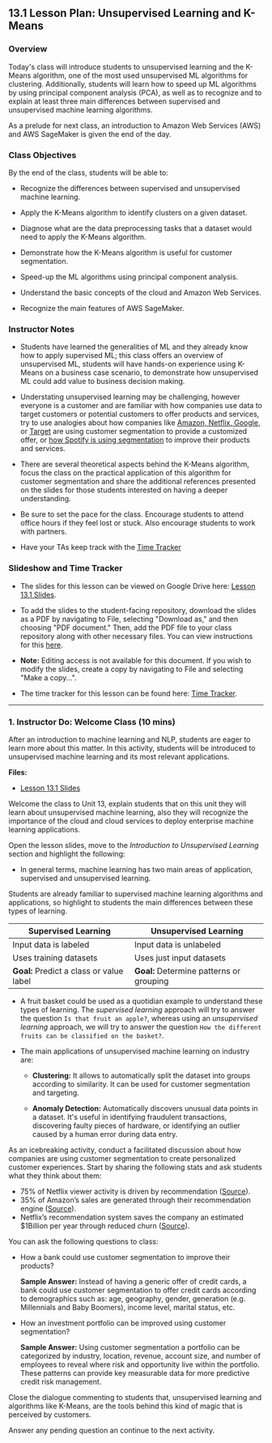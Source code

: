 ## 13.1 Lesson Plan: Unsupervised Learning and K-Means

### Overview

Today's class will introduce students to unsupervised learning and the K-Means algorithm, one of the most used unsupervised ML algorithms for clustering. Additionally, students will learn how to speed up ML algorithms by using principal component analysis (PCA), as well as to recognize and to explain at least three main differences between supervised and unsupervised machine learning algorithms.

As a prelude for next class, an introduction to Amazon Web Services (AWS) and AWS SageMaker is given the end of the day.

### Class Objectives

By the end of the class, students will be able to:

* Recognize the differences between supervised and unsupervised machine learning.

* Apply the K-Means algorithm to identify clusters on a given dataset.

* Diagnose what are the data preprocessing tasks that a dataset would need to apply the K-Means algorithm.

* Demonstrate how the K-Means algorithm is useful for customer segmentation.

* Speed-up the ML algorithms using principal component analysis.

* Understand the basic concepts of the cloud and Amazon Web Services.

* Recognize the main features of AWS SageMaker.

### Instructor Notes

* Students have learned the generalities of ML and they already know how to apply supervised ML; this class offers an overview of unsupervised ML, students will have hands-on experience using K-Means on a business case scenario, to demonstrate how unsupervised ML could add value to business decision making.

* Understating unsupervised learning may be challenging, however everyone is a customer and are familiar with how companies use data to target customers or potential customers to offer products and services, try to use analogies about how companies like [Amazon, Netflix, Google](https://www.pointillist.com/blog/customer-behavior-data/), or [Target](https://www.forbes.com/sites/kashmirhill/2012/02/16/how-target-figured-out-a-teen-girl-was-pregnant-before-her-father-did/) are using customer segmentation to provide a customized offer, or [how Spotify is using segmentation](https://towardsdatascience.com/in-this-article-i-provide-a-detailed-analysis-of-spotify-as-a-company-music-industry-direction-eeb945d7257c) to improve their products and services.

* There are several theoretical aspects behind the K-Means algorithm, focus the class on the practical application of this algorithm for customer segmentation and share the additional references presented on the slides for those students interested on having a deeper understanding.

* Be sure to set the pace for the class. Encourage students to attend office hours if they feel lost or stuck. Also encourage students to work with partners.

* Have your TAs keep track with the [Time Tracker](TimeTracker.xlsx)

### Slideshow and Time Tracker

* The slides for this lesson can be viewed on Google Drive here: [Lesson 13.1 Slides]().

* To add the slides to the student-facing repository, download the slides as a PDF by navigating to File, selecting "Download as," and then choosing "PDF document." Then, add the PDF file to your class repository along with other necessary files. You can view instructions for this [here](https://docs.google.com/document/d/14MiAunWj30hu-pYLGDz9JOM5XbGjunn1hZ6iyym4w2w/edit).

* **Note:** Editing access is not available for this document. If you wish to modify the slides, create a copy by navigating to File and selecting "Make a copy...".

* The time tracker for this lesson can be found here: [Time Tracker](TimeTracker.xlsx).

---

### 1. Instructor Do: Welcome Class (10 mins)

After an introduction to machine learning and NLP, students are eager to learn more about this matter. In this activity, students will be introduced to unsupervised machine learning and its most relevant applications.

**Files:**

* [Lesson 13.1 Slides]()

Welcome the class to Unit 13, explain students that on this unit they will learn about unsupervised machine learning, also they will recognize the importance of the cloud and cloud services to deploy enterprise machine learning applications.

Open the lesson slides, move to the _Introduction to Unsupervised Learning_ section and highlight the following:

* In general terms, machine learning has two main areas of application, supervised and unsupervised learning.

Students are already familiar to supervised machine learning algorithms and applications, so highlight to students the main differences between these types of learning.

| Supervised Learning                      | Unsupervised Learning                    |
| ---------------------------------------- | ---------------------------------------- |
| Input data is labeled                    | Input data is unlabeled                  |
| Uses training datasets                   | Uses just input datasets                 |
| **Goal:** Predict a class or value label | **Goal:** Determine patterns or grouping |

* A fruit basket could be used as a quotidian example to understand these types of learning. The _supervised learning_ approach will try to answer the question `Is that fruit an apple?`, whereas using an _unsupervised learning_ approach, we will try to answer the question `How the different fruits can be classified on the basket?`.

* The main applications of unsupervised machine learning on industry are:

  * **Clustering:** It allows to automatically split the dataset into groups according to similarity. It can be used for customer segmentation and targeting.

  * **Anomaly Detection:** Automatically discovers unusual data points in a dataset. It's useful in identifying fraudulent transactions, discovering faulty pieces of hardware, or identifying an outlier caused by a human error during data entry.

As an icebreaking activity, conduct a facilitated discussion about how companies are using customer segmentation to create personalized customer experiences. Start by sharing the following stats and ask students what they think about them:

* 75% of Netflix viewer activity is driven by recommendation ([Source](http://blog.springtab.com/personalization-examples-netflix/)).
* 35% of Amazon’s sales are generated through their recommendation engine ([Source](https://www.martechadvisor.com/articles/customer-experience-2/recommendation-engines-how-amazon-and-netflix-are-winning-the-personalization-battle/)).
* Netflix’s recommendation system saves the company an estimated $1Billion per year through reduced churn ([Source](https://dl.acm.org/citation.cfm?id=2843948)).

You can ask the following questions to class:

* How a bank could use customer segmentation to improve their products?

  **Sample Answer:** Instead of having a generic offer of credit cards, a bank could use customer segmentation to offer credit cards according to demographics such as: age, geography, gender, generation (e.g. Millennials and Baby Boomers), income level, marital status, etc.

* How an investment portfolio can be improved using customer segmentation?

  **Sample Answer:** Using customer segmentation a portfolio can be categorized by industry, location, revenue, account size, and number of employees to reveal where risk and opportunity live within the portfolio. These patterns can provide key measurable data for more predictive credit risk management.

Close the dialogue commenting to students that, unsupervised learning and algorithms like K-Means, are the tools behind this kind of magic that is perceived by customers.

Answer any pending question an continue to the next activity.
